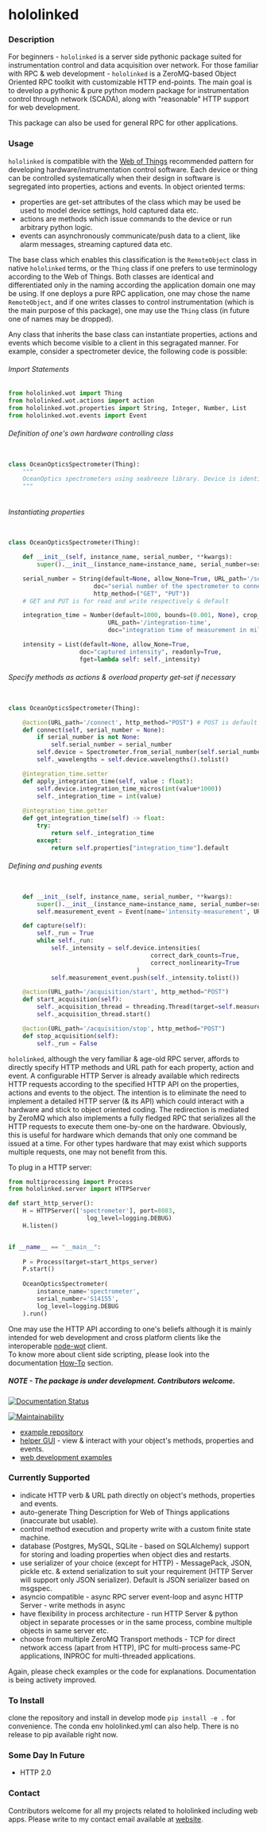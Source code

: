 # hololinked

### Description

For beginners - `hololinked` is a server side pythonic package suited for instrumentation control and data acquisition over network.
For those familiar with RPC & web development - `hololinked` is a ZeroMQ-based Object Oriented RPC toolkit with customizable HTTP end-points. 
The main goal is to develop a pythonic & pure python modern package for instrumentation control through network (SCADA), along with "reasonable" HTTP support for web development.  

This package can also be used for general RPC for other applications.  

### Usage

`hololinked` is compatible with the [Web of Things](https://www.w3.org/WoT/) recommended pattern for developing hardware/instrumentation control software. Each device or thing can be controlled systematically when their design in software is segregated into properties, actions and events. In object oriented terms:
- properties are get-set attributes of the class which may be used be used to model device settings, hold captured data etc.
- actions are methods which issue commands to the device or run arbitrary python logic. 
- events can asynchronously communicate/push data to a client, like alarm messages, streaming captured data etc. 

The base class which enables this classification is the ``RemoteObject`` class in native ``hololinked`` terms, or the ``Thing`` class if one prefers to use terminology according to the Web of Things. Both classes are identical and differentiated only in the naming according the application domain one may be using. If one deploys a pure RPC application, one may chose the name ``RemoteObject``, and if one writes classes to control instrumentation (which is the main purpose of this package), one may use the ``Thing`` class (in future one of names may be dropped).

Any class that inherits the base class can instantiate properties, actions and events which become visible to a client in this segragated manner. For example, consider a spectrometer device, the following code is possible:

###### Import Statements

```python
from hololinked.wot import Thing
from hololinked.wot.actions import action
from hololinked.wot.properties import String, Integer, Number, List
from hololinked.wot.events import Event
```
###### Definition of one's own hardware controlling class

```python 

class OceanOpticsSpectrometer(Thing):
    """
    OceanOptics spectrometers using seabreeze library. Device is identified with specifying serial number. 
    """
    
```

###### Instantiating properties

```python

class OceanOpticsSpectrometer(Thing):

    def __init__(self, instance_name, serial_number, **kwargs):
        super().__init__(instance_name=instance_name, serial_number=serial_number, **kwargs)

    serial_number = String(default=None, allow_None=True, URL_path='/serial-number', 
                        doc="serial number of the spectrometer to connect/or connected",
                        http_method=("GET", "PUT"))
    # GET and PUT is for read and write respectively & default

    integration_time = Number(default=1000, bounds=(0.001, None), crop_to_bounds=True, 
                            URL_path='/integration-time', 
                            doc="integration time of measurement in milliseconds")

    intensity = List(default=None, allow_None=True, 
                    doc="captured intensity", readonly=True, 
                    fget=lambda self: self._intensity)     

```

###### Specify methods as actions & overload property get-set if necessary

```python

class OceanOpticsSpectrometer(Thing):

    @action(URL_path='/connect', http_method="POST") # POST is default for actions
    def connect(self, serial_number = None):
        if serial_number is not None:
            self.serial_number = serial_number
        self.device = Spectrometer.from_serial_number(self.serial_number)
        self._wavelengths = self.device.wavelengths().tolist()

    @integration_time.setter 
    def apply_integration_time(self, value : float):
        self.device.integration_time_micros(int(value*1000))
        self._integration_time = int(value) 
      
    @integration_time.getter 
    def get_integration_time(self) -> float:
        try:
            return self._integration_time
        except:
            return self.properties["integration_time"].default 

```
###### Defining and pushing events

```python

    def __init__(self, instance_name, serial_number, **kwargs):
        super().__init__(instance_name=instance_name, serial_number=serial_number, **kwargs)
        self.measurement_event = Event(name='intensity-measurement', URL_path='/intensity/measurement-event')) # only GET possible for events

    def capture(self):
        self._run = True 
        while self._run:
            self._intensity = self.device.intensities(
                                        correct_dark_counts=True,
                                        correct_nonlinearity=True
                                    )
            self.measurement_event.push(self._intensity.tolist())

    @action(URL_path='/acquisition/start', http_method="POST")
    def start_acquisition(self):
        self._acquisition_thread = threading.Thread(target=self.measure) 
        self._acquisition_thread.start()

    @action(URL_path='/acquisition/stop', http_method="POST")
    def stop_acquisition(self):
        self._run = False 
```

``hololinked``, although the very familiar & age-old RPC server, affords to directly specify HTTP methods and URL path for each property, action and event. A configurable HTTP Server is already available which redirects HTTP requests according to the specified HTTP API on the properties, actions and events to the object. The intention is to eliminate the need to implement a detailed HTTP server (& its API) which could interact with a hardware and stick to object oriented coding.
The redirection is mediated by ZeroMQ which also implements a fully fledged RPC that serializes all the HTTP requests to execute them one-by-one on the hardware. Obviously, this is useful for hardware which demands that only one command be issued at a time. For other types hardware that may exist which supports multiple requests, one may not benefit from this.  

To plug in a HTTP server: 

```python
from multiprocessing import Process
from hololinked.server import HTTPServer

def start_http_server():
    H = HTTPServer(['spectrometer'], port=8083,
                      log_level=logging.DEBUG)  
    H.listen()


if __name__ == "__main__":
   
    P = Process(target=start_https_server) 
    P.start()
  
    OceanOpticsSpectrometer(
        instance_name='spectrometer',
        serial_number='S14155',
        log_level=logging.DEBUG
    ).run()

```

One may use the HTTP API according to one's beliefs although it is mainly intended for web development and cross platform clients like the interoperable [node-wot](https://github.com/eclipse-thingweb/node-wot) client.    
To know more about client side scripting, please look into the documentation [How-To](https://hololinked.readthedocs.io/en/latest/howto/index.html) section.

##### NOTE - The package is under development. Contributors welcome. 


[![Documentation Status](https://readthedocs.org/projects/hololinked/badge/?version=latest)](https://hololinked.readthedocs.io/en/latest/?badge=latest)

[![Maintainability](https://api.codeclimate.com/v1/badges/913f4daa2960b711670a/maintainability)](https://codeclimate.com/github/VigneshVSV/hololinked/maintainability)

- [example repository](https://github.com/VigneshVSV/hololinked-examples)
- [helper GUI](https://github.com/VigneshVSV/hololinked-portal) - view & interact with your object's methods, properties and events. 
- [web development examples](https://hololinked.dev/docs/category/spectrometer-gui)

### Currently Supported

- indicate HTTP verb & URL path directly on object's methods, properties and events.
- auto-generate Thing Description for Web of Things applications (inaccurate but usable). 
- control method execution and property write with a custom finite state machine.
- database (Postgres, MySQL, SQLite - based on SQLAlchemy) support for storing and loading properties  when object dies and restarts. 
- use serializer of your choice (except for HTTP) - MessagePack, JSON, pickle etc. & extend serialization to suit your requirement (HTTP Server will support only JSON serializer). Default is JSON serializer based on msgspec.
- asyncio compatible - async RPC server event-loop and async HTTP Server - write methods in async 
- have flexibility in process architecture - run HTTP Server & python object in separate processes or in the same process, combine multiple objects in same server etc. 
- choose from multiple ZeroMQ Transport methods - TCP for direct network access (apart from HTTP), IPC for multi-process same-PC applications, INPROC for multi-threaded applications. 

Again, please check examples or the code for explanations. Documentation is being activety improved. 

### To Install

clone the repository and install in develop mode `pip install -e .` for convenience. The conda env hololinked.yml can also help. 
There is no release to pip available right now.  

### Some Day In Future

- HTTP 2.0 


### Contact

Contributors welcome for all my projects related to hololinked including web apps. Please write to my contact email available at [website](https://hololinked.dev).


